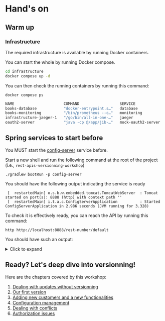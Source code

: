 # Hand's on

## Warm up

### Infrastructure
The required infrastructure is available by running Docker containers.

You can start the whole by running Docker compose.

```bash
cd infrastructure
docker compose up -d
```

You can then check the running containers by running this command:

```jshelllanguage
docker compose ps
```

```bash
NAME                      COMMAND                  SERVICE              STATUS              PORTS
books-database            "docker-entrypoint.s…"   database             running             0.0.0.0:5432->5432/tcp
books-monitoring          "/bin/prometheus --c…"   monitoring           running             0.0.0.0:9090->9090/tcp
infrastructure-jaeger-1   "/go/bin/all-in-one-…"   jaeger               running             5775/udp, 5778/tcp, 14250/tcp, 6832/udp, 14268/tcp, 0.0.0.0:6831->6831/udp, 0.0.0.0:16686->16686/tcp
oauth2-server             "java -cp @/app/jib-…"   mock-oauth2-server   running             0.0.0.0:7777->7777/tcp, 8080/tcp
```

## Spring services to start before

You MUST start the [config-server](../config-server) service before. 

Start a new shell and run the following command at the root of the project (i.e., ``rest-apis-versionning-workshop``)

```
./gradlew bootRun -p config-server
```

You should have the following output indicating the service is ready

```
 [  restartedMain] o.s.b.w.embedded.tomcat.TomcatWebServer  : Tomcat started on port(s): 8888 (http) with context path ''
 [  restartedMain] i.t.a.c.ConfigServerApplication          : Started ConfigServerApplication in 2.986 seconds (JVM running for 3.328)
```

To check it is effectively ready, you can reach the API by running this command:

```jshelllanguage
http http://localhost:8888/rest-number/default 
```

You should have such an output:

<details>
<summary>Click to expand</summary>

```json
HTTP/1.1 200 
Connection: keep-alive
Content-Type: application/json
Date: Mon, 07 Nov 2022 16:44:35 GMT
Keep-Alive: timeout=60
Transfer-Encoding: chunked

{
"label": null,
"name": "rest-number",
"profiles": [
"default"
],
"propertySources": [
{
"name": "classpath:/config/rest-number.yml",
"source": {
"management.auditevents.enabled": true,
"management.endpoint.health.enabled": true,
"management.endpoint.health.probes.enabled": true,
"management.endpoint.health.show-details": "always",
"management.endpoint.metrics.enabled": true,
"management.endpoint.prometheus.enabled": true,
"management.endpoint.shutdown.enabled": true,
"management.endpoints.enabled-by-default": true,
"management.endpoints.jmx.exposure.include": "*",
"management.endpoints.web.exposure.include": "*",
"management.health.livenessstate.enabled": true,
"management.health.readinessstate.enabled": true,
"management.metrics.web.client.request.autotime.enabled": true,
"opentracing.jaeger.enabled": true,
"opentracing.jaeger.udp-sender.host": "localhost",
"opentracing.jaeger.udp-sender.port": 6831,
"resilience4j.bulkhead.configs.default.maxConcurrentCalls": 100,
"resilience4j.bulkhead.instances.book-numbers.maxConcurrentCalls": 10,
"resilience4j.thread-pool-bulkhead.configs.default.coreThreadPoolSize": 2,
"resilience4j.thread-pool-bulkhead.configs.default.maxThreadPoolSize": 4,
"resilience4j.thread-pool-bulkhead.configs.default.queueCapacity": 2,
"resilience4j.thread-pool-bulkhead.instances.book-numbers.baseConfig": "default",
"resilience4j.timelimiter.configs.default.cancelRunningFuture": false,
"resilience4j.timelimiter.configs.default.timeoutDuration": "2s",
"resilience4j.timelimiter.instances.book-numbers.baseConfig": "default",
"server.port": 8081,
"spring.application.name": "rest-number",
"spring.cloud.circuitbreaker.resilience4j.enabled": true,
"time.to.sleep": 1000
}
}
],
"state": null,
"version": null
}

```


</details>


## Ready? Let's deep dive into versionning!

Here are the chapters covered by this workshop:

1. [Dealing with updates without versionning](./01-without_versionning.md)
2. [Our first version](./02-first_version.md)
3. [Adding new customers and a new functionalities](./03-second-version.md)
4. [Configuration management](./04-scm.md)
5. [Dealing with conflicts](./05-conflicts.md)
6. [Authorization issues](./06-authorization.md)